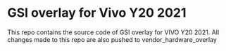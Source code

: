 # GSI overlay for Vivo Y20 2021
This repo contains the source code of GSI overlay for VIVO Y20 2021. All changes made to this repo are also pushed to vendor_hardware_overlay
